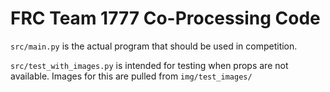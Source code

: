 # FRC Team 1777 Co-Processing Code

`src/main.py` is the actual program that should be used in competition.

`src/test_with_images.py` is intended for testing when props are not available. Images for this are pulled from `img/test_images/`

